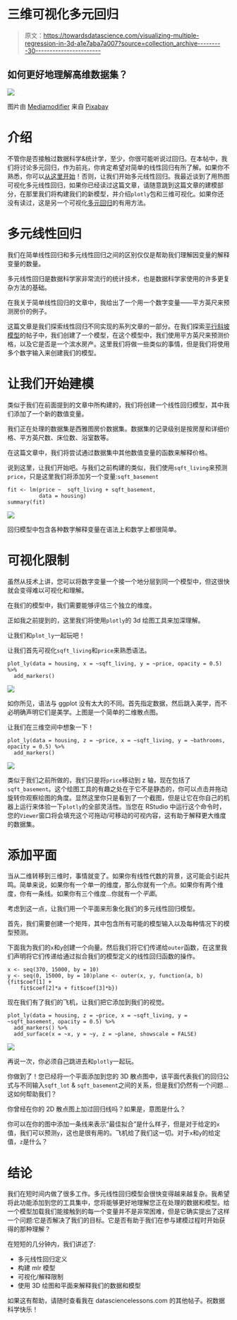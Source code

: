 # 三维可视化多元回归

> 原文：<https://towardsdatascience.com/visualizing-multiple-regression-in-3d-a1e7aba7a007?source=collection_archive---------30----------------------->

## 如何更好地理解高维数据集？

![](img/aa876517cfc3af56aade4fce480f3c85.png)

图片由 [Mediamodifier](https://pixabay.com/users/Mediamodifier-1567646/?utm_source=link-attribution&utm_medium=referral&utm_campaign=image&utm_content=2140601) 来自 [Pixabay](https://pixabay.com/?utm_source=link-attribution&utm_medium=referral&utm_campaign=image&utm_content=2140601)

# 介绍

不管你是否接触过数据科学&统计学，至少，你很可能听说过回归。在本帖中，我们将讨论多元回归，作为前兆，你肯定希望对简单的线性回归有所了解。如果你不熟悉，你可以[从这里开始](/build-evaluate-and-interpret-your-own-linear-regression-model-in-minutes-e6a3e8253501)！否则，让我们开始多元线性回归。我最近谈到了用热图可视化多元线性回归，如果你已经读过这篇文章，请随意跳到这篇文章的建模部分，在那里我们将构建我们的新模型，并介绍`plotly`包和三维可视化。如果你还没有读过，这是另一个可视化[多元回归](/visualizing-multiple-linear-regression-with-heatmaps-3f69f1652fc4?source=your_stories_page---------------------------)的有用方法。

# 多元线性回归

我们在简单线性回归和多元线性回归之间的区别仅仅是帮助我们理解因变量的解释变量的数量。

多元线性回归是数据科学家非常流行的统计技术，也是数据科学家使用的许多更复杂方法的基础。

在我关于简单线性回归的文章中，我给出了一个用一个数字变量——平方英尺来预测房价的例子。

这篇文章是我们探索线性回归不同实现的系列文章的一部分。在我们探索[平行斜坡模型](/multiple-regression-a-primer-on-parallel-slopes-models-137d114e314e)的帖子中，我们创建了一个模型，在这个模型中，我们使用平方英尺来预测价格，以及它是否是一个滨水房产。这里我们将做一些类似的事情，但是我们将使用多个数字输入来创建我们的模型。

# 让我们开始建模

类似于我们在前面提到的文章中所构建的，我们将创建一个线性回归模型，其中我们添加了一个新的数值变量。

我们正在处理的数据集是西雅图房价数据集。数据集的记录级别是按房屋和详细价格、平方英尺数、床位数、浴室数等。

在这篇文章中，我们将尝试通过数据集中其他数值变量的函数来解释价格。

说到这里，让我们开始吧。与我们之前构建的类似，我们使用`sqft_living`来预测`price`，只是这里我们将添加另一个变量:`sqft_basement`

```
fit <- lm(price ~  sqft_living + sqft_basement,    
          data = housing)
summary(fit)
```

![](img/4e3fbe1ec27b14c8fa35a10f23b4e25c.png)

回归模型中包含各种数字解释变量在语法上和数学上都很简单。

# 可视化限制

虽然从技术上讲，您可以将数字变量一个接一个地分层到同一个模型中，但这很快就会变得难以可视化和理解。

在我们的模型中，我们需要能够评估三个独立的维度。

正如我之前提到的，这里我们将使用`plotly`的 3d 绘图工具来加深理解。

让我们和`plot_ly`一起玩吧！

让我们首先可视化`sqft_living`和`price`来熟悉语法。

```
plot_ly(data = housing, x = ~sqft_living, y = ~price, opacity = 0.5) %>%
  add_markers()
```

![](img/668905e52c6574759d3e4b98c8012860.png)

如你所见，语法与 ggplot 没有太大的不同。首先指定数据，然后跳入美学，而不必明确声明它们是美学。上图是一个简单的二维散点图。

让我们在三维空间中想象一下！

```
plot_ly(data = housing, z = ~price, x = ~sqft_living, y = ~bathrooms, opacity = 0.5) %>%
  add_markers()
```

![](img/7350c83ade773acfab091a3785643611.png)

类似于我们之前所做的，我们只是将`price`移动到 z 轴，现在包括了`sqft_basement`。这个绘图工具的有趣之处在于它不是静态的，你可以点击并拖动旋转你观察绘图的角度。显然这里你只是看到了一个截图，但是让它在你自己的机器上运行来体验一下`plotly`的全部灵活性。当您在 RStudio 中运行这个命令时，您的`Viewer`窗口将会填充这个可拖动/可移动的可视内容，这有助于解释更大维度的数据集。

# 添加平面

当从二维转移到三维时，事情就变了。如果你有线性代数的背景，这可能会引起共鸣。简单来说，如果你有一个单一的维度，那么你就有一个点。如果你有两个维度，你有一条线。如果你有三个维度…你就有一个*平面*。

考虑到这一点，让我们用一个平面来形象化我们的多元线性回归模型。

首先，我们需要创建一个矩阵，其中包含所有可能的模型输入以及每种情况下的模型预测。

下面我为我们的`x`和`y`创建一个向量。然后我们将它们传递给`outer`函数，在这里我们声明将它们传递给通过拟合我们的模型定义的线性回归函数的操作。

```
x <- seq(370, 15000, by = 10)
y <- seq(0, 15000, by = 10)plane <- outer(x, y, function(a, b){fit$coef[1] + 
    fit$coef[2]*a + fit$coef[3]*b})
```

现在我们有了我们的飞机，让我们把它添加到我们的视觉。

```
plot_ly(data = housing, z = ~price, x = ~sqft_living, y = ~sqft_basement, opacity = 0.5) %>%
  add_markers() %>%
  add_surface(x = ~x, y = ~y, z = ~plane, showscale = FALSE)
```

![](img/83342b13a94611f88470baedf805dade.png)

再说一次，你必须自己跳进去和`plotly`一起玩。

你做到了！您已经将一个平面添加到您的 3D 散点图中，该平面代表我们的回归公式与不同输入`sqft_lot` & `sqft_basement`之间的关系，但是我们仍然有一个问题…这如何帮助我们？

你曾经在你的 2D 散点图上加过回归线吗？如果是，意图是什么？

你可以在你的图中添加一条线来表示“最佳拟合”是什么样子，但是对于给定的`x`值，我们可以预测`y`，这也是很有用的。飞机给了我们这一切。对于`x`和`y`的给定值，`z`是什么？

# 结论

我们在短时间内做了很多工作。多元线性回归模型会很快变得越来越复杂。我希望将此功能添加到您的工具集中，您将能够更好地理解您正在处理的数据和模型。给一个模型加载我们能接触到的每一个变量并不是非常困难，但是它确实提出了这样一个问题:它是否解决了我们的目标。它是否有助于我们在参与建模过程时开始获得的那种理解？

在短短的几分钟内，我们讲述了:

*   多元线性回归定义
*   构建 mlr 模型
*   可视化/解释限制
*   使用 3D 绘图和平面来解释我们的数据和模型

如果这有帮助，请随时查看我在 datasciencelessons.com 的其他帖子。祝数据科学快乐！